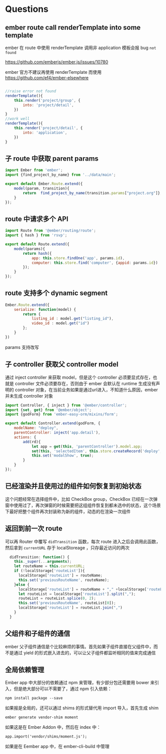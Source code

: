 # Questions 

## ember route call renderTemplate into some template

ember 在 route 中使用 renderTemplate 调用非 application 模板会报 bug `not found`

https://github.com/emberjs/ember.js/issues/10780

ember 官方不建议再使用 renderTemplate 而使用 https://github.com/ef4/ember-elsewhere

```javascript

//raise error not found
renderTemplate(){
    this.render('project/group', {
        into: 'project/detail',
    })
}
//work well
renderTemplate(){
    this.render('project/detail', {
        into: 'application',
    })
}
```
## 子 route 中获取 parent params


```javascript
import Ember from 'ember';
import {find_project_by_name} from '../data/main';

export default Ember.Route.extend({
    model(param, transition){
        return  find_project_by_name(transition.params["project.org"]}, param.project_name);
    }
});

```

## route 中请求多个 API

```javascript
import Route from '@ember/routing/route';
import { hash } from 'rsvp';

export default Route.extend({
    model(params){
        return hash({
            app: this.store.findOne('app', params.id),
            computer: this.store.find('computer', {appid: params.id})
        });
    }
});

```

## route 支持多个 dynamic segment

```javascript
Ember.Route.extend({
    serialize: function(model) {
        return {
            listing_id : model.get("listing_id"),
            video_id : model.get("id")
        };
    }
})
```

params 支持改写

## 子 controller 获取父 controller model

通过 inject controller 来获取 model，但是这个 controller 必须要显式存在，也就是 controller 文件必须要存在，否则由于 ember 会默认在 runtime 生成没有声明的 controller 对象，在当前业务如果是通过url进入，不知道什么原因，ember 并未生成 controller 对象

```javascript
import Controller, { inject } from '@ember/controller';
import {set, get} from '@ember/object';
import {godForm} from 'ember-easy-orm/mixins/form';

export default Controller.extend(godForm, {
    modelName: "deploy",
    parentController: inject('app.detail'),
    actions: {
        add(rd){
            let app = get(this, 'parentController').model.app;
            set(this, 'selectedItem', this.store.createRecord('deploy', {commit_id: rd.short_id, app_id: app.id, status: "new"}));
            this.set('modalShow', true);
        }
    }
});

```

## 已经渲染并且使用过的组件如何恢复到初始状态

这个问题经常在选择组件中，比如 CheckBox group，CheckBox 已经在一次弹窗中使用过了，再次弹窗的时候需要把这组组件恢复到都未选中的状态，这个场景下最好把整个组件再次封装称为新的组件，动态的在渲染一次组件

## 返回到前一次 route

可以再 Router 中覆写 `didTransition` 函数，每次 route 进入之后会调用此函数，然后拿到 `currentURL` 存于 localStoreage ，只存最近访问的两次
```javascript
  didTransition: function() {
    this._super(...arguments);
    let routeName = this.currentURL;
    if (!localStorage['routeList']){
      localStorage['routeList'] = routeName;
      this.set('previousRouteName', routeName);
    }else {
      localStorage['routeList'] = routeName + "," +localStorage['routeList'];
      let routeList = localStorage['routeList'].split(",");
      routeList = routeList.splice(0, 2);
      this.set('previousRouteName', routeList[0]);
      localStorage['routeList'] = routeList.join(",")
    }
  }
```

## 父组件和子组件的通信

ember 父子组件通信是个比较麻烦的事情。首先如果子组件直接在父组件中，而不是通过 yield 的形式嵌入进去的，可以让父子组件都监听相同的值来完成通信


## 全局依赖管理

Ember app 中大部分的依赖通过 npm 来管理，有少部分包还需要用 bower 来引入，但是绝大部分可以不需要了，通过 npm 引入依赖：
```
npm install package --save
```

如果报是全局的，还可以通过 shims 的形式替代用 import 导入，首先生成 shim
```
ember generate vendor-shim moment
``` 
如果这是在 Ember Addon 中，然后在 index 中：
```
app.import('vendor/shims/moment.js');
```

如果是在 Eember app 中，在 ember-cli-build 中管理





